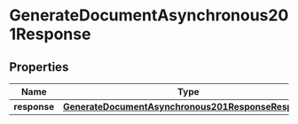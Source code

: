 

# GenerateDocumentAsynchronous201Response


## Properties

| Name | Type | Description | Notes |
|------------ | ------------- | ------------- | -------------|
|**response** | [**GenerateDocumentAsynchronous201ResponseResponse**](GenerateDocumentAsynchronous201ResponseResponse.md) |  |  [optional] |



